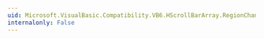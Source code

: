 ```yaml
---
uid: Microsoft.VisualBasic.Compatibility.VB6.HScrollBarArray.RegionChanged
internalonly: False
---
```

